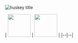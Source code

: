 ![huskey title](https://utfs.io/f/qCrPz86hEoxbzRWgNOLiOlfGTnSyD3HIWR2de65FbNAVpPav)

<div style=”align-items:justify;”>
| <img src="https://utfs.io/f/qCrPz86hEoxbvis56iodNkZEK5XuG8Hr7PTWIfCS3V2ahp6e" href="https://huskey.neocities.org" width="75"> | <img src="https://utfs.io/f/qCrPz86hEoxbCIoEaefBPd9AybV6DZlfaqjx24L1utKgiNce" href="https://raw.githubusercontent.com/huskey404/huskey404/refs/heads/main/pgp.pub.asc" width="75"> |
|--|--|
</div>